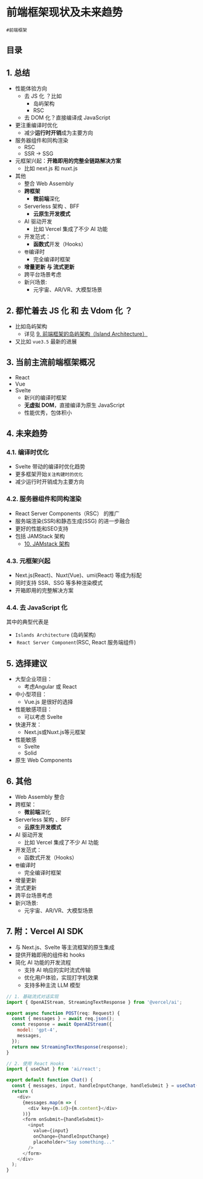 
# 前端框架现状及未来趋势

`#前端框架` 


## 目录
<!-- toc -->
 ## 1. 总结 

- 性能体验方向
	- 去 JS 化 ？比如
		- 岛屿架构
		- RSC 
	- 去 DOM 化？直接编译成 JavaScript
- 更注重编译时优化
	- 减少**运行时开销**成为主要方向 
- 服务器组件和同构渲染
	- RSC 
	- SSR → SSG
- 元框架兴起：**开箱即用的完整全链路解决方案**
	- 比如 next.js 和 nuxt.js
- 其他
	- 整合 Web Assembly 
	- **跨框架**
		- **微前端**深化
	- Serverless 架构 、BFF
		- **云原生开发模式**
	- AI 驱动开发
		- 比如 Vercel 集成了不少 AI 功能
	- 开发范式：
		- **函数式**开发（Hooks）
	- `卷`编译时
		- 完全编译时框架
	- **增量更新 与 流式更新**
	- 跨平台场景考虑
	- 新兴场景: 
		- 元宇宙、AR/VR、大模型场景

## 2. 都忙着**去 JS 化** 和 **去 Vdom 化** ？

- 比如岛屿架构 
	- 详见 [9. 前端框架的岛屿架构（Island Architecture）](/post/tEgWupFy.html)
- 又比如 `vue3.5` 最新的进展

## 3. 当前主流前端框架概况

- React
- Vue
- Svelte
	- 新兴的编译时框架
	- **无虚拟 DOM**，直接编译为原生 JavaScript
	- 性能优秀，包体积小

## 4. 未来趋势

### 4.1. 编译时优化

- Svelte 带动的编译时优化趋势
- 更多框架开始`关注构建时的优化`
- 减少运行时开销成为主要方向 

### 4.2. 服务器组件和同构渲染

- React Server Components（RSC） 的推广
- 服务端渲染(SSR)和静态生成(SSG) 的进一步融合
- 更好的性能和SEO支持 
- 包括 JAMStack 架构
	- [10. JAMstack 架构](/post/TDpbhwdb.html)

### 4.3. 元框架兴起

- Next.js(React)、Nuxt(Vue)、umi(React) 等成为标配
- 同时支持 SSR、SSG 等多种渲染模式
- 开箱即用的完整解决方案

### 4.4. 去 JavaScript 化

其中的典型代表是

- `Islands Architecture` (岛屿架构)
-  `React Server Component`(RSC, React 服务端组件)

## 5. 选择建议

- 大型企业项目：
	- 考虑Angular 或 React
- 中小型项目：
	- Vue.js 是很好的选择
- 性能敏感项目：
	- 可以考虑 Svelte
- 快速开发：
	- Next.js或Nuxt.js等元框架
- 性能敏感
	- Svelte
	- Solid
- 原生 Web Components

## 6. 其他

- Web Assembly 整合
- 跨框架：
	- **微前端**深化
- Serverless 架构 、BFF
	- **云原生开发模式**
- AI 驱动开发
	- 比如 Vercel 集成了不少 AI 功能
- 开发范式：
	- 函数式开发（Hooks）
- `卷`编译时
	- 完全编译时框架
- 增量更新
- 流式更新
- 跨平台场景考虑
- 新兴场景: 
	- 元宇宙、AR/VR、大模型场景

## 7. 附：Vercel AI SDK

- 与 Next.js、Svelte 等主流框架的原生集成
- 提供开箱即用的组件和 hooks
- 简化 AI 功能的开发流程
	- 支持 AI 响应的实时流式传输
	- 优化用户体验，实现打字机效果
	- 支持多种主流 LLM 模型

```javascript
// 1. 基础流式对话实现
import { OpenAIStream, StreamingTextResponse } from '@vercel/ai';

export async function POST(req: Request) {
  const { messages } = await req.json();
  const response = await OpenAIStream({
    model: 'gpt-4',
    messages,
  });
  return new StreamingTextResponse(response);
}

// 2. 使用 React Hooks
import { useChat } from 'ai/react';

export default function Chat() {
  const { messages, input, handleInputChange, handleSubmit } = useChat();
  return (
    <div>
      {messages.map(m => (
        <div key={m.id}>{m.content}</div>
      ))}
      <form onSubmit={handleSubmit}>
        <input
          value={input}
          onChange={handleInputChange}
          placeholder="Say something..."
        />
      </form>
    </div>
  );
}

```